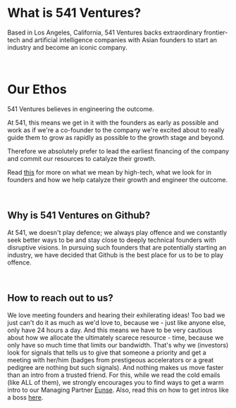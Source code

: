 # What is 541 Ventures?

Based in Los Angeles, California, 541 Ventures backs extraordinary frontier-tech and artificial intelligence companies with Asian founders to start an industry and become an iconic company.

<br/>

# Our Ethos

541 Ventures believes in engineering the outcome.

At 541, this means we get in it with the founders as early as possible and work as if we're a co-founder to the company we're excited about to really guide them to grow as rapidly as possible to the growth stage and beyond.

Therefore we absolutely prefer to lead the earliest financing of the company and commit our resources to catalyze their growth.

Read [this](https://github.com/541VC/541/blob/main/Our_Thesis.md) for more on what we mean by high-tech, what we look for in founders and how we help catalyze their growth and engineer the outcome.

<br/>

## Why is 541 Ventures on Github?

At 541, we doesn't play defence; we always play offence and we constantly seek better ways to be and stay close to deeply technical founders with disruptive visions.
In pursuing such founders that are potentially starting an industry, we have decided that Github is the best place for us to be to play offence.

<br/>

## How to reach out to us?

We love meeting founders and hearing their exhilerating ideas! Too bad we just can't do it as much as we'd love to, because we - just like anyone else, only have 24 hours a day.
And this means we have to be very cautious about how we allocate the ultimately scarece resource - time, because we only have so much time that limits our bandwidth.
That's why we (investors) look for signals that tells us to give that someone a priority and get a meeting with her/him (badges from prestigeous accelerators or a great pedigree are nothing but such signals). And nothing makes us move faster than an intro from a trusted friend. For this, while we read the cold emails (like ALL of them), we strongly encourages you to find ways to get a warm intro to our Managing Partner [Eunse](https://linkedin.com/in/eunse).  Also, read this on how to get intros like a boss [here](http://eun5e.com/2022/02/how-to-get-intros-like-a-boss/).
